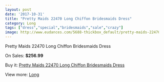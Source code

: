 ```yaml
---
layout: post
date: '2017-10-31'
title: "Pretty Maids 22470 Long Chiffon Bridesmaids Dress"
category: Long
tags: ["dress","special","bridesmaids","sale","crazy"]
image: http://www.eudances.com/5688-thickbox_default/pretty-maids-22470-long-chiffon-bridesmaids-dress.jpg
---
```

Pretty Maids 22470 Long Chiffon Bridesmaids Dress

On Sales: **$256.99**
<a href="https://www.eudances.com/en/long/1973-pretty-maids-22470-long-chiffon-bridesmaids-dress.html"><amp-img layout="responsive" width="600" height="600" src="//www.eudances.com/5688-thickbox_default/pretty-maids-22470-long-chiffon-bridesmaids-dress.jpg" alt="Pretty Maids 22470 Long Chiffon Bridesmaids Dress 0" /></a>
<a href="https://www.eudances.com/en/long/1973-pretty-maids-22470-long-chiffon-bridesmaids-dress.html"><amp-img layout="responsive" width="600" height="600" src="//www.eudances.com/5689-thickbox_default/pretty-maids-22470-long-chiffon-bridesmaids-dress.jpg" alt="Pretty Maids 22470 Long Chiffon Bridesmaids Dress 1" /></a>

Buy it: [Pretty Maids 22470 Long Chiffon Bridesmaids Dress](https://www.eudances.com/en/long/1973-pretty-maids-22470-long-chiffon-bridesmaids-dress.html "Pretty Maids 22470 Long Chiffon Bridesmaids Dress")

View more: [Long](https://www.eudances.com/en/21-long "Long")